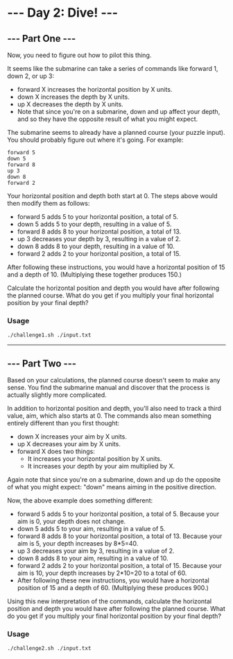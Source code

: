# --- Day 2: Dive! ---

## --- Part One ---

Now, you need to figure out how to pilot this thing.

It seems like the submarine can take a series of commands like forward 1, down 2, or up 3:

- forward X increases the horizontal position by X units.
- down X increases the depth by X units.
- up X decreases the depth by X units.
- Note that since you're on a submarine, down and up affect your depth, and so they have the opposite result of what you might expect.

The submarine seems to already have a planned course (your puzzle input). You should probably figure out where it's going. For example:

```text
forward 5
down 5
forward 8
up 3
down 8
forward 2
```

Your horizontal position and depth both start at 0. The steps above would then modify them as follows:

- forward 5 adds 5 to your horizontal position, a total of 5.
- down 5 adds 5 to your depth, resulting in a value of 5.
- forward 8 adds 8 to your horizontal position, a total of 13.
- up 3 decreases your depth by 3, resulting in a value of 2.
- down 8 adds 8 to your depth, resulting in a value of 10.
- forward 2 adds 2 to your horizontal position, a total of 15.

After following these instructions, you would have a horizontal position of 15 and a depth of 10. (Multiplying these together produces 150.)

Calculate the horizontal position and depth you would have after following the planned course. What do you get if you multiply your final horizontal position by your final depth?

### Usage

```bash
./challenge1.sh ./input.txt
```

----------------------------------------------------------

## --- Part Two ---

Based on your calculations, the planned course doesn't seem to make any sense. You find the submarine manual and discover that the process is actually slightly more complicated.

In addition to horizontal position and depth, you'll also need to track a third value, aim, which also starts at 0. The commands also mean something entirely different than you first thought:

- down X increases your aim by X units.
- up X decreases your aim by X units.
- forward X does two things:
  - It increases your horizontal position by X units.
  - It increases your depth by your aim multiplied by X.

Again note that since you're on a submarine, down and up do the opposite of what you might expect: "down" means aiming in the positive direction.

Now, the above example does something different:

- forward 5 adds 5 to your horizontal position, a total of 5. Because your aim is 0, your depth does not change.
- down 5 adds 5 to your aim, resulting in a value of 5.
- forward 8 adds 8 to your horizontal position, a total of 13. Because your aim is 5, your depth increases by 8*5=40.
- up 3 decreases your aim by 3, resulting in a value of 2.
- down 8 adds 8 to your aim, resulting in a value of 10.
- forward 2 adds 2 to your horizontal position, a total of 15. Because your aim is 10, your depth increases by 2*10=20 to a total of 60.
- After following these new instructions, you would have a horizontal position of 15 and a depth of 60. (Multiplying these produces 900.)

Using this new interpretation of the commands, calculate the horizontal position and depth you would have after following the planned course. What do you get if you multiply your final horizontal position by your final depth?

### Usage

```bash
./challenge2.sh ./input.txt
```
